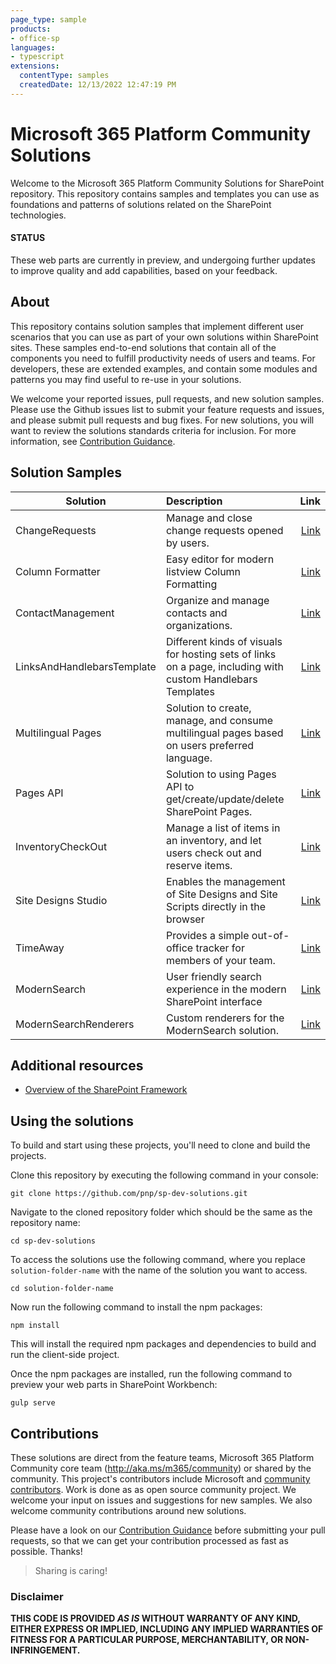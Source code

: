 ```yaml
---
page_type: sample
products:
- office-sp
languages:
- typescript
extensions:
  contentType: samples
  createdDate: 12/13/2022 12:47:19 PM
---
```


# Microsoft 365 Platform Community Solutions

Welcome to the Microsoft 365 Platform Community Solutions for SharePoint repository. This repository contains samples and templates you can use as foundations and patterns of solutions related on the SharePoint technologies.

#### STATUS

These web parts are currently in preview, and undergoing further updates to improve quality and add capabilities, based on your feedback.
  
## About

This repository contains solution samples that implement different user scenarios that you can use as part of your own solutions within SharePoint sites.  These samples end-to-end solutions that contain all of the components you need to fulfill productivity needs of users and teams.  For developers, these are extended examples, and contain some modules and patterns you may find useful to re-use in your solutions.

We welcome your reported issues, pull requests, and new solution samples. Please use the Github issues list to submit your feature requests and issues, and please submit pull requests and bug fixes.  For new solutions, you will want to review the solutions standards criteria for inclusion.  For more information, see [Contribution Guidance](./.github/CONTRIBUTING.md).

## Solution Samples

| Solution           | Description                                                                        | Link  |
| ------------------ |:-----------------------------------------------------------------------------------| -----:|
| ChangeRequests     | Manage and close change requests opened by users.                                  | [Link](./solutions/ChangeRequests/README.md) |
| Column Formatter | Easy editor for modern listview Column Formatting | [Link](./solutions/ColumnFormatter/README.md) |
| ContactManagement  | Organize and manage contacts and organizations.                                    | [Link](./solutions/ContactManagement/README.md) |
| LinksAndHandlebarsTemplate  | Different kinds of visuals for hosting sets of links on a page, including with custom Handlebars Templates | [Link](./solutions/LinksAndHandlebarsTemplate/README.md) | 
| Multilingual Pages  | Solution to create, manage, and consume multilingual pages based on users preferred language. | [Link](./solutions/MultilingualPages/README.md) | 
| Pages API  | Solution to using Pages API to get/create/update/delete SharePoint Pages. | [Link](./solutions/PagesAPISolution/README.md) | 
| InventoryCheckOut  | Manage a list of items in an inventory, and let users check out and reserve items. | [Link](./solutions/InventoryCheckOut/README.md) | 
| Site Designs Studio | Enables the management of Site Designs and Site Scripts directly in the browser | [Link](./solutions/SiteDesignsStudio/README.md) |
| TimeAway           | Provides a simple out-of-office tracker for members of your team.                  | [Link](./solutions/TimeAway/README.md) | 
| ModernSearch       | User friendly search experience in the modern SharePoint interface              | [Link]([https://github.com/microsoft-search/pnp-modern-search]) | 
| ModernSearchRenderers          | Custom renderers for the ModernSearch solution.      | [Link](./solutions/ModernSearch/react-search-refiners-renderer/README.md) | 
 
## Additional resources

* [Overview of the SharePoint Framework](http://dev.office.com/sharepoint/docs/spfx/sharepoint-framework-overview)

## Using the solutions

To build and start using these projects, you'll need to clone and build the projects.

Clone this repository by executing the following command in your console:

```
git clone https://github.com/pnp/sp-dev-solutions.git
```

Navigate to the cloned repository folder which should be the same as the repository name:

```
cd sp-dev-solutions
```

To access the solutions use the following command, where you replace `solution-folder-name` with the name of the solution you want to access.

```
cd solution-folder-name

```

Now run the following command to install the npm packages:

```
npm install
```

This will install the required npm packages and dependencies to build and run the client-side project.


Once the npm packages are installed, run the following command to preview your web parts in SharePoint Workbench:

```
gulp serve
```

## Contributions

These solutions are direct from the feature teams, Microsoft 365 Platform Community core team (http://aka.ms/m365/community) or shared by the community. This project's contributors include Microsoft and [community contributors](Contributors.md). Work is done as as open source community project. We welcome your input on issues and suggestions for new samples. We also welcome community contributions around new solutions. 

Please have a look on our [Contribution Guidance](./.github/CONTRIBUTING.md) before submitting your pull requests, so that we can get your contribution processed as fast as possible. Thanks!

> Sharing is caring!

### Disclaimer
**THIS CODE IS PROVIDED *AS IS* WITHOUT WARRANTY OF ANY KIND, EITHER EXPRESS OR IMPLIED, INCLUDING ANY IMPLIED WARRANTIES OF FITNESS FOR A PARTICULAR PURPOSE, MERCHANTABILITY, OR NON-INFRINGEMENT.**

